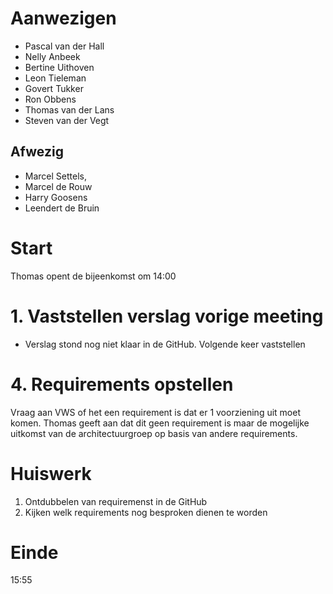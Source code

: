 # Aanwezigen

* Pascal van der Hall
* Nelly Anbeek
* Bertine Uithoven
* Leon Tieleman
* Govert Tukker
* Ron Obbens
* Thomas van der Lans
* Steven van der Vegt

## Afwezig 
-	Marcel Settels,  
-	Marcel de Rouw
-	Harry Goosens
-	Leendert de Bruin

# Start
Thomas opent de bijeenkomst om 14:00

# 1. Vaststellen verslag vorige meeting
-	Verslag stond nog niet klaar in de GitHub. Volgende keer vaststellen


# 4. Requirements opstellen
Vraag aan VWS of het een requirement is dat er 1 voorziening uit moet komen. Thomas geeft aan dat dit geen requirement is maar de mogelijke uitkomst van de architectuurgroep op basis van andere requirements. 


# Huiswerk
1. Ontdubbelen van requiremenst in de GitHub
2. Kijken welk requirements nog besproken dienen te worden

# Einde
15:55
